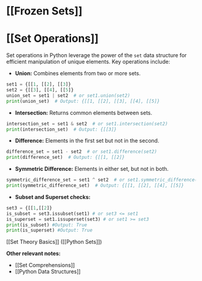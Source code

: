# [[Frozen Sets]]
# [[Set Operations]] 
Set operations in Python leverage the power of the `set` data structure for efficient manipulation of unique elements.  Key operations include:

* **Union:** Combines elements from two or more sets.

```python
set1 = {[[1, [[2], [[3]}
set2 = {[[3], [[4], [[5]}
union_set = set1 | set2  # or set1.union(set2)
print(union_set)  # Output: {[[1, [[2], [[3], [[4], [[5]}
```

* **Intersection:** Returns common elements between sets.

```python
intersection_set = set1 & set2  # or set1.intersection(set2)
print(intersection_set)  # Output: {[[3]}
```

* **Difference:**  Elements in the first set but not in the second.

```python
difference_set = set1 - set2  # or set1.difference(set2)
print(difference_set)  # Output: {[[1, [[2]}
```

* **Symmetric Difference:** Elements in either set, but not in both.

```python
symmetric_difference_set = set1 ^ set2  # or set1.symmetric_difference(set2)
print(symmetric_difference_set)  # Output: {[[1, [[2], [[4], [[5]}
```

* **Subset and Superset checks:**

```python
set3 = {[[1,[[2]}
is_subset = set3.issubset(set1) # or set3 <= set1
is_superset = set1.issuperset(set3) # or set1 >= set3
print(is_subset) #Output: True
print(is_superset) #Output: True

```

[[Set Theory Basics]]  ([[Python Sets]])


**Other relevant notes:**

* [[Set Comprehensions]]
* [[Python Data Structures]]

